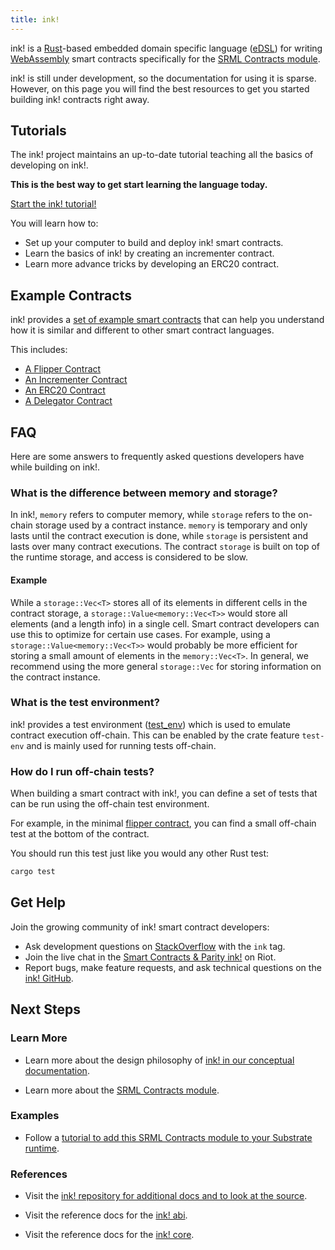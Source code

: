 ```yaml
---
title: ink!
---
```


ink! is a [Rust](https://www.rust-lang.org/)-based embedded domain specific language
([eDSL](https://wiki.haskell.org/Embedded_domain_specific_language)) for writing
[WebAssembly](https://webassembly.org/) smart contracts specifically for the [SRML Contracts
module](conceptual/runtime/contracts/contracts_module.md).

ink! is still under development, so the documentation for using it is sparse. However, on this page
you will find the best resources to get you started building ink! contracts right away.

## Tutorials

The ink! project maintains an up-to-date tutorial teaching all the basics of developing on ink!.

**This is the best way to get start learning the language today.**

<a class="btn btn-secondary primary-color text-white"
href="https://substrate.dev/substrate-contracts-workshop/">Start the ink! tutorial!</a>

You will learn how to:

* Set up your computer to build and deploy ink! smart contracts.
* Learn the basics of ink! by creating an incrementer contract.
* Learn more advance tricks by developing an ERC20 contract.

## Example Contracts

ink! provides a [set of example smart
contracts](https://github.com/paritytech/ink/tree/master/examples/lang2) that can help you
understand how it is similar and different to other smart contract languages.

This includes:

* [A Flipper Contract](https://github.com/paritytech/ink/tree/master/examples/lang2/flipper/)
* [An Incrementer
  Contract](https://github.com/paritytech/ink/tree/master/examples/lang2/incrementer/)
* [An ERC20 Contract](https://github.com/paritytech/ink/tree/master/examples/lang2/erc20/)
* [A Delegator Contract](https://github.com/paritytech/ink/tree/master/examples/lang2/delegator/)

## FAQ

Here are some answers to frequently asked questions developers have while building on ink!.

### What is the difference between memory and storage?

In ink!, `memory` refers to computer memory, while `storage` refers to the on-chain storage used by
a contract instance. `memory` is temporary and only lasts until the contract execution is done,
while `storage` is persistent and lasts over many contract executions. The contract `storage` is
built on top of the runtime storage, and access is considered to be slow.

#### Example

While a `storage::Vec<T>` stores all of its elements in different cells in the contract storage, a
`storage::Value<memory::Vec<T>>` would store all elements (and a length info) in a single cell.
Smart contract developers can use this to optimize for certain use cases. For example, using a
`storage::Value<memory::Vec<T>>` would probably be more efficient for storing a small amount of
elements in the `memory::Vec<T>`. In general, we recommend using the more general `storage::Vec` for
storing information on the contract instance.

### What is the test environment?

ink! provides a test environment
([test_env](https://github.com/paritytech/ink/blob/master/core/src/env/test_env.rs)) which is used
to emulate contract execution off-chain. This can be enabled by the crate feature `test-env` and is
mainly used for running tests off-chain.

### How do I run off-chain tests?

When building a smart contract with ink!, you can define a set of tests that can be run using the
off-chain test environment.

For example, in the minimal [flipper
contract](https://github.com/paritytech/ink/blob/master/examples/lang2/flipper/src/lib.rs), you can
find a small off-chain test at the bottom of the contract.

You should run this test just like you would any other Rust test:

```bash
cargo test
```

## Get Help

Join the growing community of ink! smart contract developers:

* Ask development questions on [StackOverflow](https://stackoverflow.com/questions/tagged/ink) with
  the `ink` tag.
* Join the live chat in the [Smart Contracts & Parity
  ink!](https://riot.im/app/#/room/!tYUCYdSvSYPMjWNDDD:matrix.parity.io) on Riot.
* Report bugs, make feature requests, and ask technical questions on the [ink!
  GitHub](https://github.com/paritytech/ink).


## Next Steps

### Learn More

* Learn more about the design philosophy of [ink! in our conceptual
  documentation](conceptual/runtime/contracts/ink.md).

* Learn more about the [SRML Contracts module](conceptual/runtime/contracts/contracts_module.md).

### Examples

* Follow a [tutorial to add this SRML Contracts module to your Substrate
  runtime](tutorials/adding-a-module-to-your-runtime.md).

### References

- Visit the [ink! repository for additional docs and to look at the
  source](https://github.com/paritytech/ink).

- Visit the reference docs for the [ink! abi](https://paritytech.github.io/ink/ink_abi/).

- Visit the reference docs for the [ink! core](https://paritytech.github.io/ink/ink_core/).
